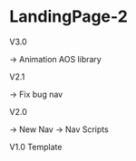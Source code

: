  # LandingPage-2
 
 V3.0
 
 -> Animation AOS library
 
 V2.1
 
 -> Fix bug nav
 
 V2.0
 
 -> New Nav
 -> Nav Scripts
 
 V1.0 Template 
